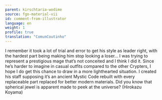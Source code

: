 ```yaml
---
parent: kirschtaria-wodime
source: fgo-material-vii
id: comment-from-illustrator
language: en
weight: 1
profile: true
translation: "ComunCoutinho"
---
```


I remember it took a lot of trial and error to get his style as leader right, with the hardest part being making him stop looking a loser… I was trying to represent a prestigious mage that’s not conceited and I think I did it. Since he’s harder to imagine in casual outfits compared to the other Crypters, I hope I do get this chance to draw in a more lighthearted situation. I created his staff supposing it’s an ancient Mystic Code rebuilt with every replaceable part replaced for better modern materials. Did you know that spherical jewel is apparent made to peek at the universe? (Hirokazu Koyama)
